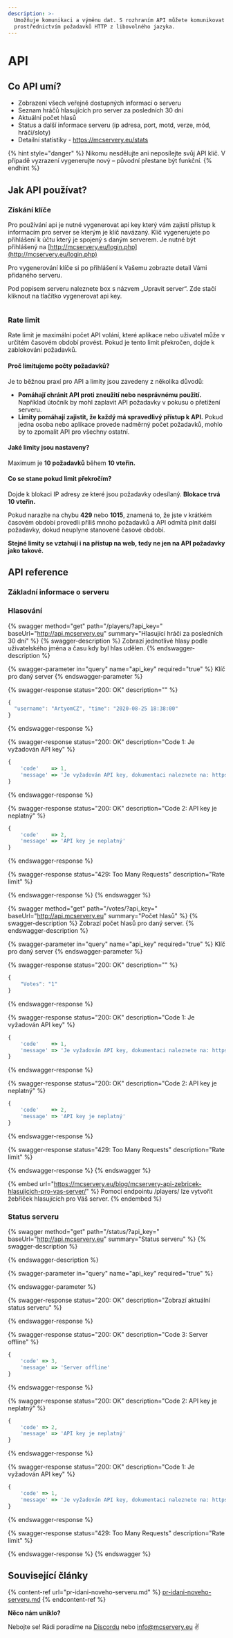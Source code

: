 ```yaml
---
description: >-
  Umožňuje komunikaci a výměnu dat. S rozhraním API můžete komunikovat
  prostřednictvím požadavků HTTP z libovolného jazyka.
---
```


# API

## Co API umí?

* Zobrazení všech veřejně dostupných informací o serveru
* Seznam hráčů hlasujících pro server za posledních 30 dní
* Aktuální počet hlasů
* Status a další informace serveru (ip adresa, port, motd, verze, mód, hráči/sloty)
* Detailní statistiky - https://mcservery.eu/stats

{% hint style="danger" %}
Nikomu nesdělujte ani neposílejte svůj API klíč. V případě vyzrazení vygenerujte nový – původní přestane být funkční.
{% endhint %}

## Jak API používat?

### **Získání klíče**

Pro používání api je nutné vygenerovat api key který vám zajistí přístup k informacím pro server se kterým je klíč navázaný. Klíč vygenerujete po přihlášení k účtu který je spojený s daným serverem. Je nutné být přihlášený na [http://mcservery.eu/login.php](http://mcservery.eu/login.php)

Pro vygenerování klíče si po přihlášení k Vašemu zobrazte detail Vámi přidaného serveru.&#x20;

Pod popisem serveru naleznete box s názvem „Upravit server“. Zde stačí kliknout na tlačítko vygenerovat api key.

<figure><img src="../.gitbook/assets/image (1) (1).png" alt=""><figcaption></figcaption></figure>

### Rate limit

Rate limit je maximální počet API volání, které aplikace nebo uživatel může v určitém časovém období provést. Pokud je tento limit překročen, dojde k zablokování požadavků.

#### Proč limitujeme počty požadavků?

Je to běžnou praxí pro API a limity jsou zavedeny z několika důvodů:

* **Pomáhají chránit API proti zneužití nebo nesprávnému použití.** Například útočník by mohl zaplavit API požadavky v pokusu o přetížení serveru.
* **Limity pomáhají zajistit, že každý má spravedlivý přístup k API.** Pokud jedna osoba nebo aplikace provede nadměrný počet požadavků, mohlo by to zpomalit API pro všechny ostatní.

#### Jaké limity jsou nastaveny?

Maximum je **10 požadavků** během **10 vteřin.**

#### Co se stane pokud limit překročím?

Dojde k blokaci IP adresy ze které jsou požadavky odesílaný. **Blokace trvá 10 vteřin.**

Pokud narazíte na chybu **429** nebo **1015**, znamená to, že jste v krátkém časovém období provedli příliš mnoho požadavků a API odmítá plnit další požadavky, dokud neuplyne stanovené časové období.

**Stejné limity se vztahují i na přístup na web, tedy ne jen na API požadavky jako takové.**

## API reference

### Základní informace o serveru

### Hlasování

{% swagger method="get" path="/players/?api_key=" baseUrl="http://api.mcservery.eu" summary="Hlasující hráči za posledních 30 dní" %}
{% swagger-description %}
Zobrazí jednotlivé hlasy podle uživatelského jména a času kdy byl hlas udělen.
{% endswagger-description %}

{% swagger-parameter in="query" name="api_key" required="true" %}
Klíč pro daný server
{% endswagger-parameter %}

{% swagger-response status="200: OK" description="" %}
```javascript
{ 
  "username": "ArtyomCZ", "time": "2020-08-25 18:38:00"
}
```
{% endswagger-response %}

{% swagger-response status="200: OK" description="Code 1: Je vyžadován API key" %}
```javascript
{
    'code'    => 1,
    'message' => 'Je vyžadován API key, dokumentaci naleznete na: https://github.com/McServery/API-Dokumentace'
}
```
{% endswagger-response %}

{% swagger-response status="200: OK" description="Code 2: API key je neplatný" %}
```javascript
{
    'code'    => 2,
    'message' => 'API key je neplatný'
}
```
{% endswagger-response %}

{% swagger-response status="429: Too Many Requests" description="Rate limit" %}

{% endswagger-response %}
{% endswagger %}

{% swagger method="get" path="/votes/?api_key=" baseUrl="http://api.mcservery.eu" summary="Počet hlasů" %}
{% swagger-description %}
Zobrazí počet hlasů pro daný server.
{% endswagger-description %}

{% swagger-parameter in="query" name="api_key" required="true" %}
Klíč pro daný server
{% endswagger-parameter %}

{% swagger-response status="200: OK" description="" %}
```javascript
{
    "Votes": "1"
}
```
{% endswagger-response %}

{% swagger-response status="200: OK" description="Code 1: Je vyžadován API key" %}
```javascript
{
    'code'    => 1,
    'message' => 'Je vyžadován API key, dokumentaci naleznete na: https://github.com/McServery/API-Dokumentace'
}
```
{% endswagger-response %}

{% swagger-response status="200: OK" description="Code 2: API key je neplatný" %}
```javascript
{
    'code'    => 2,
    'message' => 'API key je neplatný'
}
```
{% endswagger-response %}

{% swagger-response status="429: Too Many Requests" description="Rate limit" %}

{% endswagger-response %}
{% endswagger %}

{% embed url="https://mcservery.eu/blog/mcservery-api-zebricek-hlasujicich-pro-vas-server/" %}
Pomocí endpointu /players/ lze vytvořit žebříček hlasujících pro Váš server.
{% endembed %}

### Status serveru

{% swagger method="get" path="/status/?api_key=" baseUrl="http://api.mcservery.eu" summary="Status serveru" %}
{% swagger-description %}

{% endswagger-description %}

{% swagger-parameter in="query" name="api_key" required="true" %}

{% endswagger-parameter %}

{% swagger-response status="200: OK" description="Zobrazí aktuální status serveru" %}

{% endswagger-response %}

{% swagger-response status="200: OK" description="Code 3: Server offline" %}
```javascript
{
    'code' => 3,
    'message' => 'Server offline'
}
```
{% endswagger-response %}

{% swagger-response status="200: OK" description="Code 2: API key je neplatný" %}
```javascript
{
    'code' => 2,
    'message' => 'API key je neplatný'
}
```
{% endswagger-response %}

{% swagger-response status="200: OK" description="Code 1: Je vyžadován API key" %}
```javascript
{
    'code' => 1, 
    'message' => 'Je vyžadován API key, dokumentaci naleznete na: https://github.com/McServery/API-Dokumentace'
}
```
{% endswagger-response %}

{% swagger-response status="429: Too Many Requests" description="Rate limit" %}

{% endswagger-response %}
{% endswagger %}



## Související články

{% content-ref url="pr-idani-noveho-serveru.md" %}
[pr-idani-noveho-serveru.md](pr-idani-noveho-serveru.md)
{% endcontent-ref %}



**Něco nám uniklo?**

Nebojte se! Rádi poradíme na [Discordu](https://discord.mcservery.eu) nebo [info@mcservery.eu](mailto:info@mcservery.eu) ✌️
